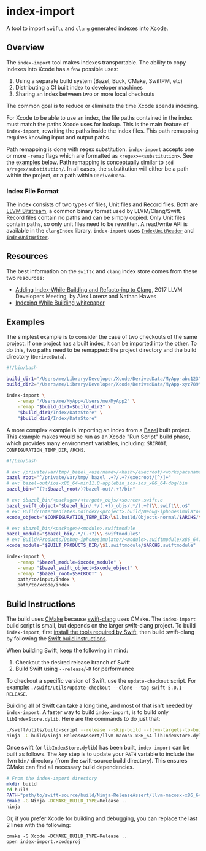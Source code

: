# index-import

A tool to import `swiftc` and `clang` generated indexes into Xcode.

## Overview

The `index-import` tool makes indexes transportable. The ability to copy indexes into Xcode has a few possible uses:

1. Using a separate build system (Bazel, Buck, CMake, SwiftPM, etc)
2. Distributing a CI built index to developer machines
3. Sharing an index between two or more local checkouts

The common goal is to reduce or eliminate the time Xcode spends indexing.

For Xcode to be able to use an index, the file paths contained in the index must match the paths Xcode uses for lookup. This is the main feature of `index-import`, rewriting the paths inside the index files. This path remapping requires knowing input and output paths.

Path remapping is done with regex substitution. `index-import` accepts one or more `-remap` flags which are formatted as `<regex>=<substitution>`. See the [examples](#examples) below. Path remapping is conceptually similar to `sed s/regex/substitution/`. In all cases, the substitution will either be a path within the project, or a path within `DerivedData`.

### Index File Format

The index consists of two types of files, Unit files and Record files. Both are [LLVM Bitstream](https://www.llvm.org/docs/BitCodeFormat.html#bitstream-format), a common binary format used by LLVM/Clang/Swift. Record files contain no paths and can be simply copied. Only Unit files contain paths, so only unit files need to be rewritten. A read/write API is available in the `clangIndex` library. `index-import` uses [`IndexUnitReader`](https://github.com/apple/swift-clang/blob/swift-5.0-branch/include/clang/Index/IndexUnitReader.h) and [`IndexUnitWriter`](https://github.com/apple/swift-clang/blob/swift-5.0-branch/include/clang/Index/IndexUnitWriter.h).

## Resources

The best information on the `swiftc` and `clang` index store comes from these two resources:

* [Adding Index‐While‐Building and Refactoring to Clang](https://www.youtube.com/watch?v=jGJhnIT-D2M), 2017 LLVM Developers Meeting, by Alex Lorenz and Nathan Hawes
* [Indexing While Building whitepaper](https://docs.google.com/document/d/1cH2sTpgSnJZCkZtJl1aY-rzy4uGPcrI-6RrUpdATO2Q/)

## Examples

The simplest example is to consider the case of two checkouts of the same project. If one project has a built index, it can be imported into the other. To do this, two paths need to be remapped: the project directory and the build directory (`DerivedData`).

```sh
#!/bin/bash

build_dir1="/Users/me/Library/Developer/Xcode/DerivedData/MyApp-abc123"
build_dir2="/Users/me/Library/Developer/Xcode/DerivedData/MyApp-xyz789"

index-import \
    -remap "/Users/me/MyApp=/Users/me/MyApp2" \
    -remap "$build_dir1=$build_dir2" \
    "$build_dir1/Index/DataStore" \
    "$build_dir2/Index/DataStore"
```

A more complex example is importing an index from a [Bazel](https://bazel.build) built project. This example makes would be run as an Xcode "Run Script" build phase, which provides many environment variables, including: `SRCROOT`, `CONFIGURATION_TEMP_DIR`, `ARCHS`.

```sh
#!/bin/bash

# ex: /private/var/tmp/_bazel_<username>/<hash>/execroot/<workspacename>
bazel_root="^/private/var/tmp/_bazel_.+?/.+?/execroot/[^/]+"
# ex: bazel-out/ios-x86_64-min11.0-applebin_ios-ios_x86_64-dbg/bin
bazel_bin="^(?:$bazel_root/)?bazel-out/.+?/bin"

# ex: $bazel_bin/<package>/<target>_objs/<source>.swift.o
bazel_swift_object="$bazel_bin/.*/(.+?)_objs/.*/(.+?)\\.swift\\.o$"
# ex: Build/Intermediates.noindex/<project>.build/Debug-iphonesimulator/<target>.build/Objects-normal/x86_64/<source>.o
xcode_object="$CONFIGURATION_TEMP_DIR/\$1.build/Objects-normal/$ARCHS/\$2.o"

# ex: $bazel_bin/<package>/<module>.swiftmodule
bazel_module="$bazel_bin/.*/(.+?)\\.swiftmodule$"
# ex: Build/Products/Debug-iphonesimulator/<module>.swiftmodule/x86_64.swiftmodule
xcode_module="$BUILT_PRODUCTS_DIR/\$1.swiftmodule/$ARCHS.swiftmodule"

index-import \
    -remap "$bazel_module=$xcode_module" \
    -remap "$bazel_swift_object=$xcode_object" \
    -remap "$bazel_root=$SRCROOT" \
    path/to/input/index \
    path/to/xcode/index

```

## Build Instructions

The build uses [CMake](https://cmake.org) because [swift-clang](https://www.github.com/apple/swift-clang) uses CMake. The `index-import` build script is small, but depends on the larger swift-clang project. To build `index-import`, first [install the tools required by Swift](https://github.com/apple/swift#system-requirements), then build swift-clang by following the [Swift build instructions](https://github.com/apple/swift#building-swift).

When building Swift, keep the following in mind:

1. Checkout the desired release branch of Swift
2. Build Swift using `--release`/`-R` for performance

To checkout a specific version of Swift, use the `update-checkout` script. For example: `./swift/utils/update-checkout --clone --tag swift-5.0.1-RELEASE`.

Building all of Swift can take a long time, and most of that isn't needed by `index-import`. A faster way to build `index-import`, is to build only `libIndexStore.dylib`. Here are the commands to do just that:

```sh
./swift/utils/build-script --release --skip-build --llvm-targets-to-build X86
ninja -C build/Ninja-ReleaseAssert/llvm-macosx-x86_64 libIndexStore.dylib
```

Once swift (or `libIndexStore.dylib`) has been built, `index-import` can be built as follows. The _key_ step is to update your `PATH` variable to include the llvm `bin/` directory (from the swift-source build directory). This ensures CMake can find all necessary build dependencies.

```sh
# From the index-import directory
mkdir build
cd build
PATH="path/to/swift-source/build/Ninja-ReleaseAssert/llvm-macosx-x86_64/bin:$PATH"
cmake -G Ninja -DCMAKE_BUILD_TYPE=Release ..
ninja
```

Or, if you prefer Xcode for building and debugging, you can replace the last 2 lines with the following:
```
cmake -G Xcode -DCMAKE_BUILD_TYPE=Release ..
open index-import.xcodeproj
```
